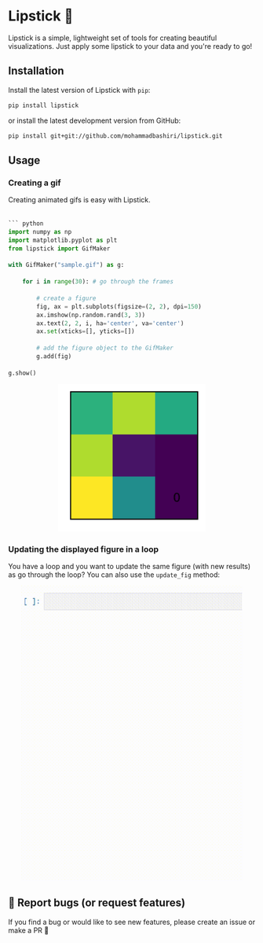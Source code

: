 # Lipstick 💄

Lipstick is a simple, lightweight set of tools for creating beautiful visualizations.
Just apply some lipstick to your data and you're ready to go!

## Installation

Install the latest version of Lipstick with `pip`:

```bash
pip install lipstick
```

or install the latest development version from GitHub:

```bash
pip install git+git://github.com/mohammadbashiri/lipstick.git
```

## Usage

### Creating a gif

Creating animated gifs is easy with Lipstick.

```python

``` python
import numpy as np
import matplotlib.pyplot as plt
from lipstick import GifMaker

with GifMaker("sample.gif") as g:
    
    for i in range(30): # go through the frames

        # create a figure
        fig, ax = plt.subplots(figsize=(2, 2), dpi=150)
        ax.imshow(np.random.rand(3, 3))
        ax.text(2, 2, i, ha='center', va='center')
        ax.set(xticks=[], yticks=[])
        
        # add the figure object to the GifMaker
        g.add(fig)
        
g.show()
```

<p align="center">
  <img width="300" height="300" src="images/sample.gif">
</p>

### Updating the displayed figure in a loop

You have a loop and you want to update the same figure (with new results) as go through the loop? You can also use the `update_fig` method:

<p align="center">
  <img width="450" height="600" src="images/update_fig_demo.gif">
</p>

## :bug: Report bugs (or request features)

If you find a bug or would like to see new features, please create an issue or make a PR :star2:
